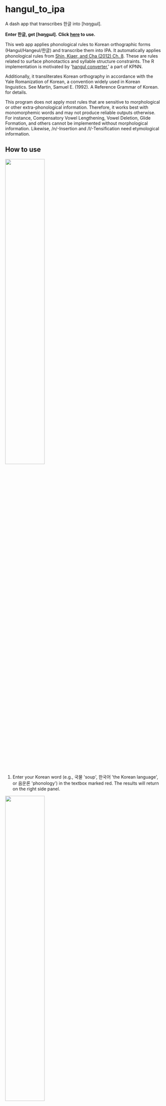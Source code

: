 # hangul_to_ipa
A dash app that transcribes 한글 into [hɑŋɡɯl].

**Enter 한글, get [hɑŋɡɯl].**
**Click [here](https://hangul-to-ipa.herokuapp.com/) to use.**

This web app applies phonological rules to Korean orthographic forms (Hangul/Hangeul/한글) and transcribe them into IPA. It automatically applies phonological rules from [Shin, Kiaer, and Cha (2012) Ch. 8](https://doi.org/10.1017/CBO9781139342858.010). These are rules related to surface phonotactics and syllable structure constraints. The R implementation is motivated by '[hangul converter](https://github.com/stannam/KPNN/blob/master/hangul_converter.r),' a part of KPNN. 


Additionally, it transliterates Korean orthography in accordance with the Yale Romanization of Korean, a convention widely used in Korean linguistics. See Martin, Samuel E. (1992). A Reference Grammar of Korean. for details.


This program does not apply most rules that are sensitive to morphological or other extra-phonological information. Therefore, it works best with monomorphemic words and may not produce reliable outputs otherwise. For instance, Compensatory Vowel Lengthening, Vowel Deletion, Glide Formation, and others cannot be implemented without morphological information. Likewise, /n/-Insertion and /l/-Tensification need etymological information.

## How to use

<img src= "https://user-images.githubusercontent.com/43150234/182013447-b681125d-95b9-4d32-a755-b5cbe5f5bbda.png" width=50% />

 1. Enter your Korean word (e.g., 국물 'soup', 한국어 'the Korean language', or 음운론 'phonology') in the textbox marked red. The results will return on the right side panel.

<img src= "https://user-images.githubusercontent.com/43150234/182013575-e9e20f45-38d8-40c6-8dc4-b673fba2836a.png" width=50% />

 1. Select either 'IPA Transcription' or 'Yale Romanization.' Yale Romanization transliterates the spelling, so phonological rules are irrelevant. With IPA Transcription, on the other hand, you can choose to apply all or some phonological rules. See below for phonological rules implemented in this program.

<img src= "https://user-images.githubusercontent.com/43150234/182013839-1e3fa277-2478-46af-a2c7-bb9f86c67b35.png" width=50% />

 1. You can also upload a text file and get it transcribed/transliterated. The file should be column-delimited. Here are example files [file1](https://blog.kakaocdn.net/dn/dIRnEk/btrIADmZAEY/F24hptgcGcmqeKFMFA2Yr0/가로예시.txt?attach=1&knm=tfile.txt) [file2](https://blog.kakaocdn.net/dn/bV4ktG/btrIBUa5fGe/tZnsSpYrUwPUGGv45ZkZAk/세로예시.txt?attach=1&knm=tfile.txt)

## Inventory
### Consonants
![image](https://user-images.githubusercontent.com/43150234/180628409-4431b9f5-9517-4b32-b02a-ae6e7da694e8.png)
|           |           | Bilabial | Alveolar | Alveo-Palatal | Velar      | Glottal |
|:---------:|:---------:|----------|----------|---------------|------------|---------|
| Plosive   | Lenis     | ㅂ /p/   | ㄷ /t/   |               | ㄱ /k/     |         |
|           | Aspirated | ㅍ /pʰ/  | ㅌ /tʰ/  |               | ㅋ /kʰ/    |         |
|           | Fortis    | ㅃ /p*/  | ㄸ /t*/  |               | ㄲ /k*/    |         |
| Fricative | Aspirated |          | ㅅ /s/   |               |            | ㅎ /h/  |
|           | Fortis    |          | ㅆ /s*/  |               |            |         |
| Affricate | Lenis     |          |          | ㅈ /tɕ/       |            |         |
|           | Aspirated |          |          | ㅊ /tɕʰ/      |            |         |
|           | Fortis    |          |          | ㅉ /tɕ*/      |            |         |
|   Nasal   |           | ㅁ /m/   | ㄴ /n/   |               | 받침ㅇ /ŋ/ |         |
|  Lateral  |           |          | ㄹ /l/   |               |            |         |

### Vowels
![image](https://user-images.githubusercontent.com/43150234/180628552-bf099293-b86d-4a7d-af3a-61ee38a9fb6b.png)

|      |   Front  |    Back   |         |
|------|:--------:|:---------:|:-------:|
|      |          | Unrounded | Rounded |
| High |   ㅣ /i/  |   ㅡ /ɯ/  |  ㅜ /u/ |
| Mid  | ㅐㅔ /ɛ/ |   ㅓ /ʌ/  |  ㅗ /o/ |
| Low  |          |   ㅏ /a/  |         |

### Diphthongs
![image](https://user-images.githubusercontent.com/43150234/180628572-4fca5bf8-5ae7-4a16-aa29-ead935b200cf.png)
| 한글 | IPA  | 한글       | IPA  |
|------|------|------------|------|
| ㅠ   | /ju/ | ㅟ         | /wi/ |
| ㅕ   | /jʌ/ | ㅝ         | /wʌ/ |
| ㅛ   | /jo/ | ㅚ   ㅞ ㅙ | /wɛ/ |
| ㅖㅒ | /jɛ/ | ㅘ         | /wa/ |
| ㅑ   | /ja/ | ㅢ         | /ɰi/ |

## Phonological rules (applied in this order)
See [Shin, Kiaer, and Cha (2012) Ch. 8](https://doi.org/10.1017/CBO9781139342858.010) for details.
### Morphological
1. Palatalization 구개음화 (e.g., mɑt-i -> mɑdʒi 'the eldest child')

### Phonological
1. Aspiration 격음화 (e.g., pukhɑn -> pukʰɑn 'North Korea')
1. Complex coda simplification 자음군단순화 (e.g., talk-to -> takto 'Chicken-also' NB: the SR must be [takt*o])
1. Place assimilation 음운동화 (e.g., Obstruent nasalisation, Liquid nasalisation and Lateralisation in Shin et al 2012)
1. Post-obstruent tensification 필수적 경음화 (e.g., pɑksu -> pɑks*u 'hand clap')
1. Coda neutralization 음절말 장애음 중화 (e.g., bitɕʰ, bitɕ, bis -> bit 'light / debt / hair comb')

### Optional
1. (Optional) intervocalic H-deletion 모음사이 'ㅎ' 삭제 (e.g., sʌnho → sʌno 'preference')
1. (Optional) non-coronalization 수의적 조음위치동화 (e.g., hɑnkɯl → hɑŋɡɯl 'the Korean alphabet')

### Phonetic
1. (Phonetic) intervocalic obstruent voicing 장애음 유성음화 (e.g., tɕikɑk → tɕiɡɑk 'being late')
1. (Phonetic) liquid alternation [l ~ ɾ] (e.g., tʰɑlɑk → tʰɑɾɑk 'depravity')
